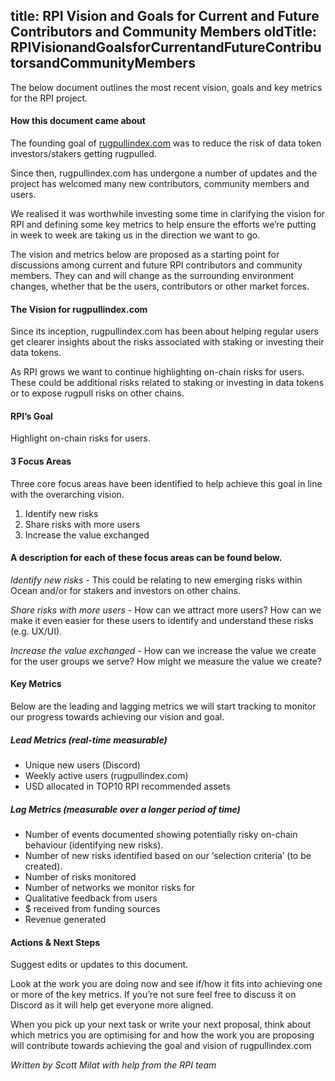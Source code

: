 title: RPI Vision and Goals for Current and Future Contributors and Community Members
oldTitle: RPIVisionandGoalsforCurrentandFutureContributorsandCommunityMembers
---

The below document outlines the most recent vision, goals and key metrics for the RPI project. 

#### How this document came about

The founding goal of [rugpullindex.com](https://rugpullindex.com/about) was to reduce the risk of data token investors/stakers getting rugpulled.

Since then, rugpullindex.com has undergone a number of updates and the project has welcomed many new contributors, community members and users. 

We realised it was worthwhile investing some time in clarifying the vision for RPI and defining some key metrics to help ensure the efforts we’re putting in week to week are taking us in the direction we want to go.

The vision and metrics below are proposed as a starting point for discussions among current and future RPI contributors and community members. They can and will change as the surrounding environment changes, whether that be the users, contributors or other market forces. 

#### The Vision for rugpullindex.com

Since its inception, rugpullindex.com has been about helping regular users get clearer insights about the risks associated with staking or investing their data tokens. 

As RPI grows we want to continue highlighting on-chain risks for users. These could be additional risks related to staking or investing in data tokens or to expose rugpull risks on other chains.

#### RPI’s Goal 

Highlight on-chain risks for users.

#### 3 Focus Areas

Three core focus areas have been identified to help achieve this goal in line with the overarching vision. 

1. Identify new risks
2. Share risks with more users
3. Increase the value exchanged

#### A description for each of these focus areas can be found below. 

*Identify new risks* - This could be relating to new emerging risks within Ocean and/or for stakers and investors on other chains.

*Share risks with more users* - How can we attract more users? How can we make it even easier for these users to identify and understand these risks (e.g. UX/UI).

*Increase the value exchanged* - How can we increase the value we create for the user groups we serve? How might we measure the value we create?

#### Key Metrics

Below are the leading and lagging metrics we will start tracking to monitor our progress towards achieving our vision and goal. 

##### Lead Metrics (real-time measurable)

- Unique new users (Discord)
- Weekly active users (rugpullindex.com)
- USD allocated in TOP10 RPI recommended assets

##### Lag Metrics (measurable over a longer period of time)

- Number of events documented showing potentially risky on-chain behaviour (identifying new risks).
- Number of new risks identified based on our ‘selection criteria’ (to be created).
- Number of risks monitored
- Number of networks we monitor risks for
- Qualitative feedback from users
- $ received from funding sources
- Revenue generated

#### Actions & Next Steps 

Suggest edits or updates to this document.

Look at the work you are doing now and see if/how it fits into achieving one or more of the key metrics. If you’re not sure feel free to discuss it on Discord as it will help get everyone more aligned.

When you pick up your next task or write your next proposal, think about which metrics you are optimising for and how the work you are proposing will contribute towards achieving the goal and vision of rugpullindex.com

*Written by Scott Milat with help from the RPI team*
